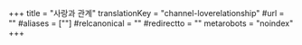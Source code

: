 +++
title = "사랑과 관계"
translationKey = "channel-loverelationship"
#url = ""
#aliases = [""]
#relcanonical = ""
#redirectto = ""
metarobots = "noindex"
+++
